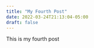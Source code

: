 ```yaml
---
title: "My Fourth Post"
date: 2022-03-24T21:13:04-05:00
draft: false
---
```


This is my fourth post